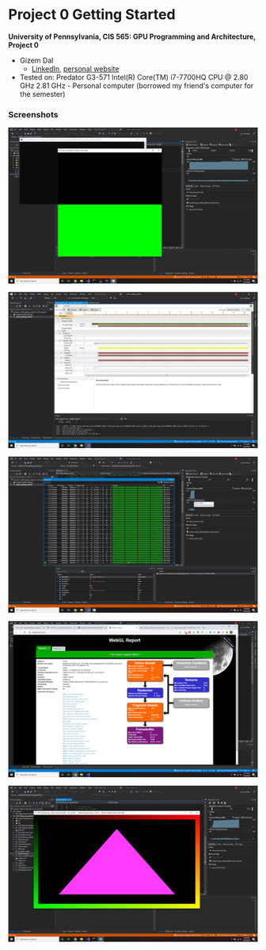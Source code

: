 Project 0 Getting Started
====================

**University of Pennsylvania, CIS 565: GPU Programming and Architecture, Project 0**

* Gizem Dal
  * [LinkedIn](https://www.linkedin.com/in/gizemdal), [personal website](https://www.gizemdal.com/)
* Tested on: Predator G3-571 Intel(R) Core(TM) i7-7700HQ CPU @ 2.80 GHz 2.81 GHz - Personal computer (borrowed my friend's computer for the semester)

### Screenshots

![Screenshot](images/part_3.1.1.png)

![Screenshot](images/part_3.1.2.png)

![Screenshot](images/part_3.1.3.png)

![Screenshot](images/part_3.2.png)

![Screenshot](images/part_3.3.png)


